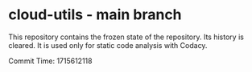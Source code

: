 # cloud-utils - main branch

This repository contains the frozen state of the repository.
Its history is cleared. It is used only for static code
analysis with Codacy.

Commit Time: 1715612118